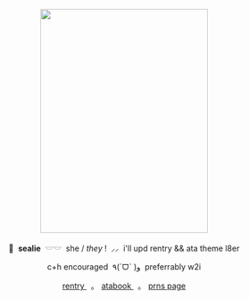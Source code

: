 <p align="center">
    <img src="https://file.garden/Z1OpYh3OMHUM4tMG/vincentrody.webp" width="300" height="400" />    
</p>

<p align="center">
    🦭 ‎ <b>sealie</b> ‎ 𓎟𓎟 ‎ she / <i>they</i> ! ‎ ⸝⸝ ‎ i'll upd rentry && ata theme l8er
</p>
<p align="center">
    c+h encouraged ‎ ٩(ˊᗜˋ )و ‎ preferrably w2i
</p>
<p align="center">
<a align="center" href="https://rentry.co/ultimatec00k"> rentry </a> ‎ ‎ ｡ ‎ ‎ <a align="center" href="https://sorrowfulseal.atabook.org/"> atabook </a>  ‎ ‎ ｡ ‎ ‎ <a align="center" href="https://en.pronouns.page/@sorrowfulseal"> prns page </a>
</p>
